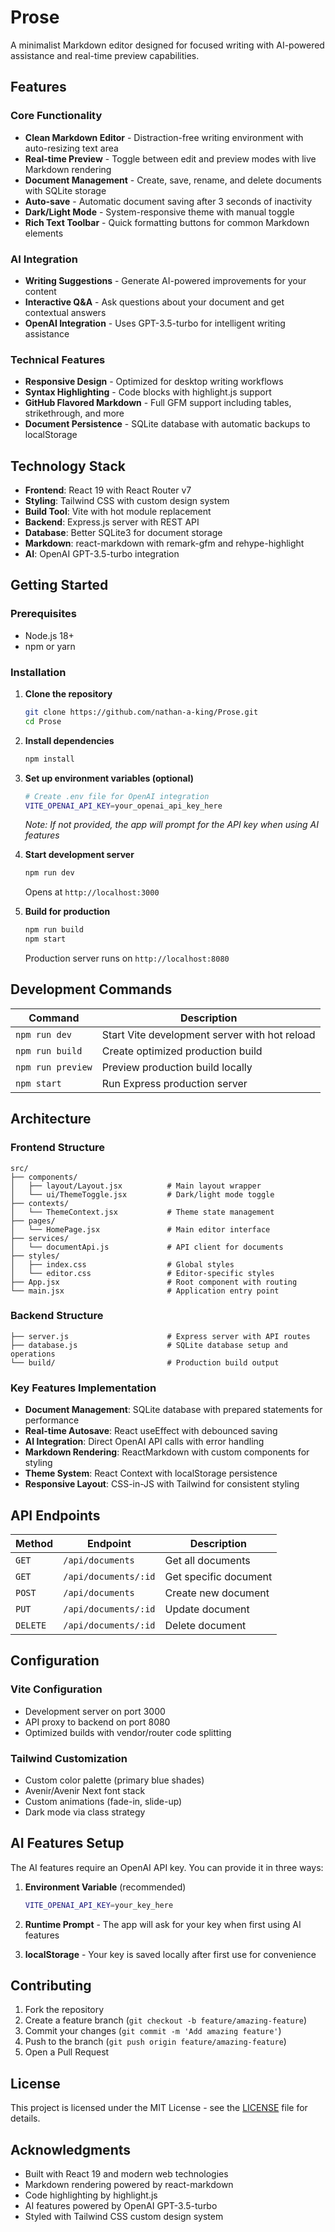 # Prose

A minimalist Markdown editor designed for focused writing with AI-powered assistance and real-time preview capabilities.

## Features

### Core Functionality
- **Clean Markdown Editor** - Distraction-free writing environment with auto-resizing text area
- **Real-time Preview** - Toggle between edit and preview modes with live Markdown rendering
- **Document Management** - Create, save, rename, and delete documents with SQLite storage
- **Auto-save** - Automatic document saving after 3 seconds of inactivity
- **Dark/Light Mode** - System-responsive theme with manual toggle
- **Rich Text Toolbar** - Quick formatting buttons for common Markdown elements

### AI Integration
- **Writing Suggestions** - Generate AI-powered improvements for your content
- **Interactive Q&A** - Ask questions about your document and get contextual answers
- **OpenAI Integration** - Uses GPT-3.5-turbo for intelligent writing assistance

### Technical Features
- **Responsive Design** - Optimized for desktop writing workflows
- **Syntax Highlighting** - Code blocks with highlight.js support
- **GitHub Flavored Markdown** - Full GFM support including tables, strikethrough, and more
- **Document Persistence** - SQLite database with automatic backups to localStorage

## Technology Stack

- **Frontend**: React 19 with React Router v7
- **Styling**: Tailwind CSS with custom design system
- **Build Tool**: Vite with hot module replacement
- **Backend**: Express.js server with REST API
- **Database**: Better SQLite3 for document storage
- **Markdown**: react-markdown with remark-gfm and rehype-highlight
- **AI**: OpenAI GPT-3.5-turbo integration

## Getting Started

### Prerequisites
- Node.js 18+ 
- npm or yarn

### Installation

1. **Clone the repository**
   ```bash
   git clone https://github.com/nathan-a-king/Prose.git
   cd Prose
   ```

2. **Install dependencies**
   ```bash
   npm install
   ```

3. **Set up environment variables (optional)**
   ```bash
   # Create .env file for OpenAI integration
   VITE_OPENAI_API_KEY=your_openai_api_key_here
   ```
   *Note: If not provided, the app will prompt for the API key when using AI features*

4. **Start development server**
   ```bash
   npm run dev
   ```
   Opens at `http://localhost:3000`

5. **Build for production**
   ```bash
   npm run build
   npm start
   ```
   Production server runs on `http://localhost:8080`

## Development Commands

| Command | Description |
|---------|-------------|
| `npm run dev` | Start Vite development server with hot reload |
| `npm run build` | Create optimized production build |
| `npm run preview` | Preview production build locally |
| `npm start` | Run Express production server |

## Architecture

### Frontend Structure
```
src/
├── components/
│   ├── layout/Layout.jsx          # Main layout wrapper
│   └── ui/ThemeToggle.jsx         # Dark/light mode toggle
├── contexts/
│   └── ThemeContext.jsx           # Theme state management
├── pages/
│   └── HomePage.jsx               # Main editor interface
├── services/
│   └── documentApi.js             # API client for documents
├── styles/
│   ├── index.css                  # Global styles
│   └── editor.css                 # Editor-specific styles
├── App.jsx                        # Root component with routing
└── main.jsx                       # Application entry point
```

### Backend Structure
```
├── server.js                      # Express server with API routes
├── database.js                    # SQLite database setup and operations
└── build/                         # Production build output
```

### Key Features Implementation

- **Document Management**: SQLite database with prepared statements for performance
- **Real-time Autosave**: React useEffect with debounced saving
- **AI Integration**: Direct OpenAI API calls with error handling
- **Markdown Rendering**: ReactMarkdown with custom components for styling
- **Theme System**: React Context with localStorage persistence
- **Responsive Layout**: CSS-in-JS with Tailwind for consistent styling

## API Endpoints

| Method | Endpoint | Description |
|--------|----------|-------------|
| `GET` | `/api/documents` | Get all documents |
| `GET` | `/api/documents/:id` | Get specific document |
| `POST` | `/api/documents` | Create new document |
| `PUT` | `/api/documents/:id` | Update document |
| `DELETE` | `/api/documents/:id` | Delete document |

## Configuration

### Vite Configuration
- Development server on port 3000
- API proxy to backend on port 8080
- Optimized builds with vendor/router code splitting

### Tailwind Customization
- Custom color palette (primary blue shades)
- Avenir/Avenir Next font stack
- Custom animations (fade-in, slide-up)
- Dark mode via class strategy

## AI Features Setup

The AI features require an OpenAI API key. You can provide it in three ways:

1. **Environment Variable** (recommended)
   ```bash
   VITE_OPENAI_API_KEY=your_key_here
   ```

2. **Runtime Prompt** - The app will ask for your key when first using AI features

3. **localStorage** - Your key is saved locally after first use for convenience

## Contributing

1. Fork the repository
2. Create a feature branch (`git checkout -b feature/amazing-feature`)
3. Commit your changes (`git commit -m 'Add amazing feature'`)
4. Push to the branch (`git push origin feature/amazing-feature`)
5. Open a Pull Request

## License

This project is licensed under the MIT License - see the [LICENSE](LICENSE) file for details.

## Acknowledgments

- Built with React 19 and modern web technologies
- Markdown rendering powered by react-markdown
- Code highlighting by highlight.js
- AI features powered by OpenAI GPT-3.5-turbo
- Styled with Tailwind CSS custom design system